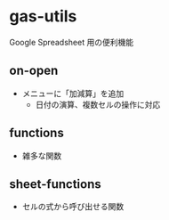 # gas-utils

Google Spreadsheet 用の便利機能

## on-open

* メニューに「加減算」を追加
  * 日付の演算、複数セルの操作に対応

## functions

* 雑多な関数

## sheet-functions

* セルの式から呼び出せる関数
